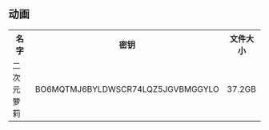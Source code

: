 ## 动画

<table>
<tr>
    <th>名字</th>
    <th>密钥</th>
    <th>文件大小</th>
</tr>
  <tr>
    <td>二次元萝莉</td>
    <td>BO6MQTMJ6BYLDWSCR74LQZ5JGVBMGGYLO</td>
    <td>37.2GB</td>
  </tr>
</table>